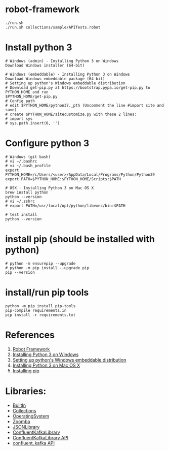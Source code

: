 # robot-framework
    ./run.sh
    ./run.sh collections/sample/APITests.robot

# Install python 3
    # Windows (admin) - Installing Python 3 on Windows
    Download Windows installer (64-bit)
    
    # Windows (embeddable) - Installing Python 3 on Windows
    Download Windows embeddable package (64-bit)
    # Setting up python's Windows embeddable distribution
    # Download get-pip.py at https://bootstrap.pypa.io/get-pip.py to PYTHON_HOME and run
    $PYTHON_HOME/get-pip.py
    # Config path
    # edit $PYTHON_HOME/python37._pth (Uncomment the line #import site and save)
    # create $PYTHON_HOME/sitecustomize.py with these 2 lines:
    # import sys
    # sys.path.insert(0, '')

# Configure python 3
    # Windows (git bash)
    # vi ~/.bashrc
    # vi ~/.bash_profile
    export PYTHON_HOME=/c/Users/<user>/AppData/Local/Programs/Python/Python39
    export PATH=$PYTHON_HOME:$PYTHON_HOME/Scripts:$PATH
    
    # OSX - Installing Python 3 on Mac OS X
    brew install python
    python --version
    # vi ~/.zshrc
    # export PATH=/usr/local/opt/python/libexec/bin:$PATH
    
    # test install
    python --version

# install pip (should be installed with python)
    # python -m ensurepip --upgrade
    # python -m pip install --upgrade pip
    pip --version

# install/run pip tools
    python -m pip install pip-tools
    pip-compile requirements.in
    pip install -r requirements.txt

# References
1. [Robot Framework](https://robotframework.org/)
2. [Installing Python 3 on Windows](https://www.python.org/downloads/windows/)
3. [Setting up python's Windows embeddable distribution](https://dev.to/fpim/setting-up-python-s-windows-embeddable-distribution-properly-1081)
4. [Installing Python 3 on Mac OS X](https://docs.python-guide.org/starting/install3/osx/)
5. [Installing pip](https://pip.pypa.io/en/stable/installation/)

# Libraries:
* [BuiltIn](https://robotframework.org/robotframework/latest/libraries/BuiltIn.html)
* [Collections](https://robotframework.org/robotframework/latest/libraries/Collections.html)
* [OperatingSystem](https://robotframework.org/robotframework/latest/libraries/OperatingSystem.html)
* [Zoomba](https://accruent.github.io/robotframework-zoomba/APILibraryDocumentation.html)
* [JSONLibrary](https://robotframework-thailand.github.io/robotframework-jsonlibrary/JSONLibrary.html)
* [ConfluentKafkaLibrary](https://github.com/robooo/robotframework-ConfluentKafkaLibrary)
* [ConfluentKafkaLibrary API](https://robooo.github.io/robotframework-ConfluentKafkaLibrary/)
* [confluent_kafka API](https://docs.confluent.io/platform/current/clients/confluent-kafka-python/html/index.html)

